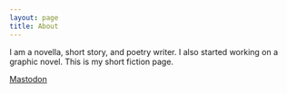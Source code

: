 ```yaml
---
layout: page
title: About
---
```

I am a novella, short story, and poetry writer. I also started working on a graphic novel. This is my short fiction page.

[Mastodon](https://mastodon.social/@LWFlouisa)

